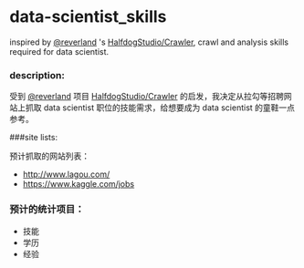 # data-scientist_skills
inspired by [@reverland](https://github.com/reverland) 's [HalfdogStudio/Crawler](https://github.com/HalfdogStudio/Crawler),  crawl and analysis skills required for data scientist.

### description:

受到 [@reverland](https://github.com/reverland) 项目 [HalfdogStudio/Crawler](https://github.com/HalfdogStudio/Crawler) 的启发，我决定从拉勾等招聘网站上抓取
 data scientist 职位的技能需求，给想要成为 data scientist 的童鞋一点参考。


###site lists:

预计抓取的网站列表：

- http://www.lagou.com/
- https://www.kaggle.com/jobs

### 预计的统计项目：

- 技能
- 学历
- 经验

